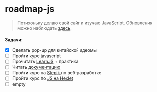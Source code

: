 # roadmap-js

> Потихоньку делаю свой сайт и изучаю JavaScript. Обновления можно наблюдать [здесь](https://youjintyan.github.io/roadmap-js/).

#### Задачи:

* [X]  Сделать pop-up для китайской идеомы
* [ ]  Пройти курс javascript
* [ ]  Прочитать [LearnJS](https://learn.javascript.ru/) + практика
* [ ]  Читать [документацию](https://learn.javascript.ru/)
* [ ]  Пройти курс на [Stepik ](https://stepik.org/course/38218/promo) по веб-разработке
* [ ]  Пройти курс по [JS на Hexlet](https://ru.hexlet.io/courses/js-basics)
* [ ]  empty
